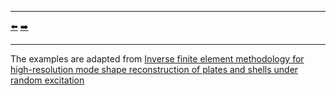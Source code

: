 ***
[⬅️](../072/README.md "Previous example")
[➡️](../074/README.md "Next example")
***

The examples are adapted from [Inverse finite element methodology for high-resolution mode shape reconstruction of plates and shells under random excitation](https://doi.org/10.1016/j.compstruc.2025.107721)
